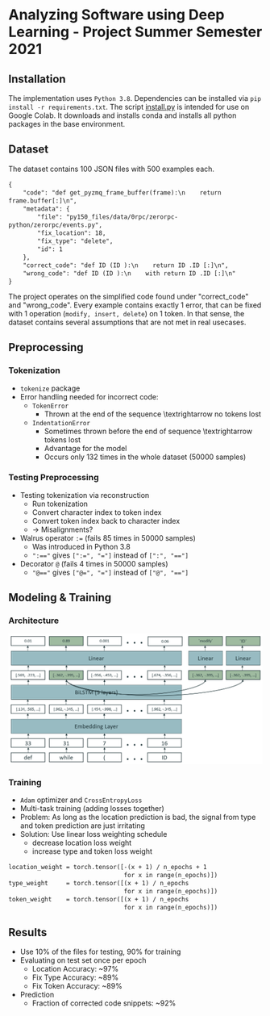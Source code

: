 # Analyzing Software using Deep Learning - Project Summer Semester 2021

## Installation

The implementation uses `Python 3.8`. Dependencies can be installed via `pip install -r requirements.txt`.
The script [install.py](install.py) is intended for use on Google Colab. It downloads and installs conda and installs all python packages in the base environment.

## Dataset

The dataset contains 100 JSON files with 500 examples each.

```
{
    "code": "def get_pyzmq_frame_buffer(frame):\n    return frame.buffer[:]\n",
    "metadata": {
        "file": "py150_files/data/0rpc/zerorpc-python/zerorpc/events.py",
        "fix_location": 18,
        "fix_type": "delete",
        "id": 1
    },
    "correct_code": "def ID (ID ):\n    return ID .ID [:]\n",
    "wrong_code": "def ID (ID ):\n    with return ID .ID [:]\n"
}
```

The project operates on the simplified code found under "correct_code" and "wrong_code". 
Every example contains exactly 1 error, that can be fixed with 1 operation (`modify, insert, delete`) on 1 token.
In that sense, the dataset contains several assumptions that are not met in real usecases.

## Preprocessing

### Tokenization

- `tokenize` package
- Error handling needed for incorrect code: 
    - `TokenError`
        - Thrown at the end of the sequence \textrightarrow no tokens lost
    - `IndentationError`
        - Sometimes thrown before the end of sequence \textrightarrow tokens lost
        - Advantage for the model
        - Occurs only 132 times in the whole dataset (50000 samples)

### Testing Preprocessing

- Testing tokenization via reconstruction
    - Run tokenization
    - Convert character index to token index
    - Convert token index back to character index
    - &#8594; Misalignments?
- Walrus operator `:=` (fails 85 times in 50000 samples)
    - Was introduced in Python 3.8 
    - `":=="` gives `[":=", "="]` instead of `[":", "=="]`
- Decorator `@` (fails 4 times in 50000 samples)
    - `"@=="` gives `["@=", "="]` instead of `["@", "=="]`


## Modeling & Training

### Architecture
    
![](presentation/img/arch2.png)

### Training

- `Adam` optimizer and `CrossEntropyLoss`
- Multi-task training (adding losses together)
- Problem: As long as the location prediction is bad, the signal from type and token prediction are just irritating
- Solution: Use linear loss weighting schedule
    - decrease location loss weight
    - increase type and token loss weight

```
location_weight = torch.tensor([-(x + 1) / n_epochs + 1 
                                for x in range(n_epochs)])
type_weight     = torch.tensor([(x + 1) / n_epochs 
                                for x in range(n_epochs)])
token_weight    = torch.tensor([(x + 1) / n_epochs 
                                for x in range(n_epochs)])
```


## Results


- Use 10% of the files for testing, 90% for training
- Evaluating on test set once per epoch
    - Location Accuracy: ~97%
    - Fix Type Accuracy: ~89%
    - Fix Token Accuracy: ~89%
- Prediction
    - Fraction of corrected code snippets: ~92%